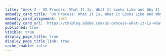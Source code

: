 ```yaml
---
title: "Week 2 - UX Process: What It Is, What It Looks Like and Why It's Important | Adobe Blog (2 of 3)"
embedly_card_title: "UX Process: What It Is, What It Looks Like and Why It's Important | Adobe Blog (8 minute read)"
embedly_card_alignment: left
embedly_card_url: 'https://theblog.adobe.com/ux-process-what-it-is-what-it-looks-like-and-why-its-important/'
published: true
visible: true
display_page_title: true
display_page_title_link: true
cache_enable: false
---
```

